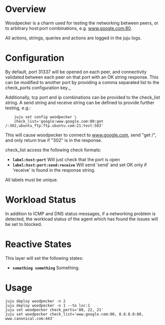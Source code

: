 # Overview

Woodpecker is a charm used for testing the networking between peers, or 
to arbitrary host:port combinations, e.g. www.google.com:80.

All actions, strings, queries and actions are logged in the juju logs.


# Configuration

By default, port 31337 will be opened on each peer, and connectivity
validated between each peer on that port with an OK string response.
This can be modified to another port by providing a comma separated list
to the check_ports configuration key._ 

Additionally, tcp port and ip combinations can be provided to the check_list
string. A send string and receive string can be defined to provide further
testing, e.g.:

        juju set config woodpecker \
        check_list='google:www.google.com:80:get /:302,ubuntu_ftp:ftp.ubuntu.com:21:test:503'

This will cause woodpecker to connect to www.google.com, send "get /", and
only return true if "302" is in the response. 

check_list access the following check formats:

* **`label:host:port`** Will just check that the port is open
* **`label:host:port:send:receive`** Will send 'send' and set OK only if 'receive' is found
in the response string.

All labels must be unique.


# Workload Status

In addition to ICMP and DNS status messages, if a networking problem is
detected, the workload status of the agent which has found the issues
will be set to blocked. 


# Reactive States

This layer will set the following states:

* **`something something`** Something.


# Usage

```
juju deploy woodpecker -n 2
juju deploy woodpecker -n 1 --to lxc:1
juju set woodpecker check_ports='80, 22, 21'
juju set woodpecker check_list='www.google.com:80, 8.8.8.8:80, www.canonical.com:443'
```
